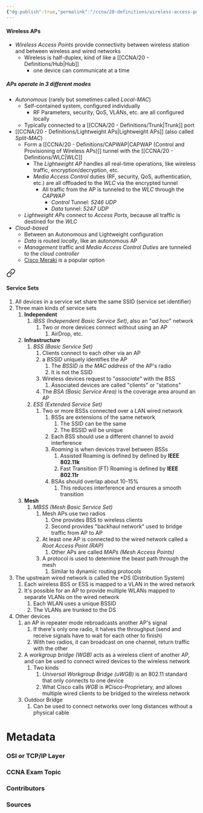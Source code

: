 ```yaml
---
{"dg-publish":true,"permalink":"/ccna/20-definitions/wireless-access-points/","tags":["defs_ccna"]}
---
```


#### Wireless APs
- *Wireless Access Points* provide connectivity between wireless station and between wireless and wired networks
	- Wireless is half-duplex, kind of like a [[CCNA/20 - Definitions/Hub\|Hub]]
		- one device can communicate at a time

##### **APs** operate in 3 different modes
- *Autonomous* (rarely but sometimes called *Local-MAC*)
	- Self-contained system, configured individually
		- RF Parameters, security, QoS, VLANs, etc. are all configured locally
	- Typically connected to a [[CCNA/20 - Definitions/Trunk\|Trunk]] port
- [[CCNA/20 - Definitions/Lightweight APs\|Lightweight APs]] (also called *Split-MAC*)
	- Form a [[CCNA/20 - Definitions/CAPWAP\|CAPWAP (Control and Provisioning of Wireless APs)]] tunnel with the [[CCNA/20 - Definitions/WLC\|WLC]]
		- The *Lightweight AP* handles all real-time operations, like wireless traffic, encryption/decryption, etc.
		- *Media Access Control* duties (RF, security, QoS, authentication, etc.) are all offloaded to the *WLC* via the encrypted tunnel
			- All traffic from the AP is tunneled to the *WLC* through the *CAPWAP*
				- *Control* Tunnel: *5246 UDP*
				- *Data* tunnel: *5247 UDP*
	- *Lightweight APs* connect to *Access Ports*, because all traffic is destined for the *WLC*
- *Cloud-based*
	- Between an Autonomous and Lightweight configuration
	- *Data* is routed *locally*, like an autonomous AP
	- *Management* traffic and *Media Access Control Duties* are tunneled to the *cloud controller*
	- [Cisco Meraki](https://meraki.cisco.com/) is a popular option



<div class="transclusion internal-embed is-loaded"><a class="markdown-embed-link" href="/ccna/20-definitions/wireless-service-sets/#service-sets" aria-label="Open link"><svg xmlns="http://www.w3.org/2000/svg" width="24" height="24" viewBox="0 0 24 24" fill="none" stroke="currentColor" stroke-width="2" stroke-linecap="round" stroke-linejoin="round" class="svg-icon lucide-link"><path d="M10 13a5 5 0 0 0 7.54.54l3-3a5 5 0 0 0-7.07-7.07l-1.72 1.71"></path><path d="M14 11a5 5 0 0 0-7.54-.54l-3 3a5 5 0 0 0 7.07 7.07l1.71-1.71"></path></svg></a><div class="markdown-embed">



#### Service Sets
1. All devices in a service set share the same SSID (service set identifier)
2. Three main kinds of service sets
	1. **Independent**
		1. *IBSS (Independent Basic Service Set)*, also an "*ad hoc*" network
			1. Two or more devices connect without using an AP
				1. AirDrop, etc.
	2. **Infrastructure**
		1. *BSS (Basic Service Set)*
			1. Clients connect to each other via an AP
			2. a *BSSID* uniquely identifies the AP
				1. The *BSSID is the MAC address* of the AP's radio
				2. It is not the SSID
			3. Wireless devices request to "*associate*" with the BSS
				1. Associated devices are called "clients" or "stations"
			4. The *BSA (Basic Service Area)* is the coverage area around an AP
		2. *ESS (Extended Service Set)*
			1. Two or more BSSs connected over a LAN wired network
				1. BSSs are extensions of the same network
					1. The SSID can be the same
					2. The BSSID will be unique
				2. Each BSS should use a different channel to avoid interference
				3. *Roaming* is when devices travel between BSSs
					1. Assisted Roaming is defined by defined by **IEEE 802.11k**
					2. Fast Transition (FT) Roaming is defined by **IEEE 802.11r**
				4. BSAs should overlap about 10-15%
					1. This reduces interference and ensures a smooth transition
	3. **Mesh**
		1. *MBSS (Mesh Basic Service Set)*
			1. Mesh APs use two radios
				1. One provides BSS to wireless clients
				2. Second provides "backhaul network" used to bridge traffic from AP to AP
			2. At least one AP is connected to the wired network called a *Root Access Point (RAP)*
				1. Other APs are called *MAPs (Mesh Access Points)*
			3. A protocol is used to determine the beast path through the mesh
				1. Similar to dynamic routing protocols
3. The upstream wired network is called the *DS (Distribution System)
	1. Each wireless BSS or ESS is mapped to a VLAN in the wired network
	2. It's possible for an AP to provide multiple WLANs mapped to separate VLANs on the wired network
		1. Each WLAN uses a unique BSSID
		2. The VLANs are trunked to the DS
4. Other devices
	1. an AP in repeater mode rebroadcasts another AP's signal
		1. If there's only one radio, it halves the throughput (send and receive signals have to wait for each other to finish)
		2. With two radios, it can broadcast on one channel, return traffic with the other
	2. A *workgroup bridge (WGB)* acts as a wireless client of another AP, and can be used to connect wired devices to the wireless network
		1. Two kinds
			1. *Universal Workgroup Bridge (uWGB)* is an 802.11 standard that only connects to one device
			2. What Cisco calls *WGB* is #Cisco-Proprietary, and allows multiple wired clients to be bridged to the wireless network
	3. Outdoor Bridge
		1. Can be used to connect networks over long distances without a physical cable







</div></div>



# Metadata
### OSI or TCP/IP Layer

### CCNA Exam Topic

### Contributors

### Sources
